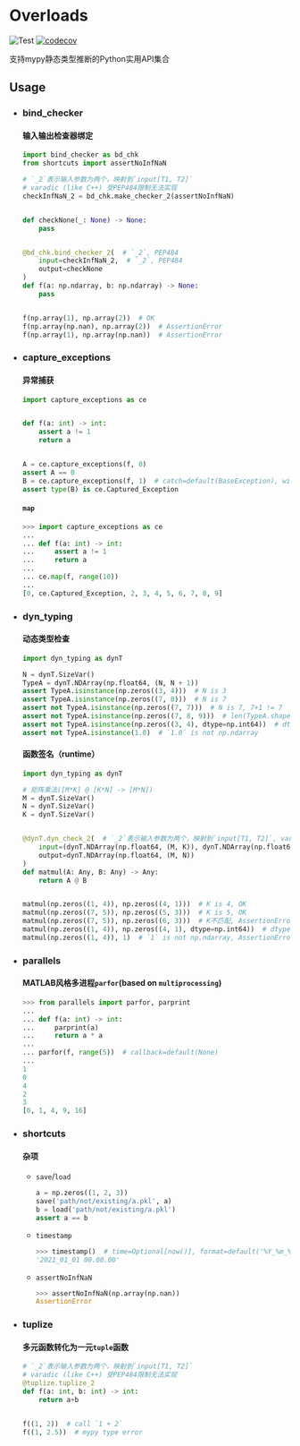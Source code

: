 # Overloads
![Test](https://github.com/Andy-math/overloads/workflows/Test/badge.svg)
[![codecov](https://codecov.io/gh/Andy-math/overloads/branch/main/graph/badge.svg?token=QIY4S318S1)](https://codecov.io/gh/Andy-math/overloads)

支持mypy静态类型推断的Python实用API集合

## Usage

* ### bind_checker
    #### 输入输出检查器绑定
    ```python
    import bind_checker as bd_chk
    from shortcuts import assertNoInfNaN

    # `_2`表示输入参数为两个，映射到`input[T1, T2]`
    # varadic (like C++) 受PEP484限制无法实现
    checkInfNaN_2 = bd_chk.make_checker_2(assertNoInfNaN)


    def checkNone(_: None) -> None:
        pass


    @bd_chk.bind_checker_2(  # `_2`, PEP484
        input=checkInfNaN_2,  # `_2`, PEP484
        output=checkNone
    )
    def f(a: np.ndarray, b: np.ndarray) -> None:
        pass


    f(np.array(1), np.array(2))  # OK
    f(np.array(np.nan), np.array(2))  # AssertionError
    f(np.array(1), np.array(np.nan))  # AssertionError
    ```
* ### capture_exceptions
    #### 异常捕获
    ```python
    import capture_exceptions as ce


    def f(a: int) -> int:
        assert a != 1
        return a


    A = ce.capture_exceptions(f, 0)
    assert A == 0
    B = ce.capture_exceptions(f, 1)  # catch=default(BaseException), without=default(tuple())
    assert type(B) is ce.Captured_Exception
    ```
    #### `map`
    ```python
    >>> import capture_exceptions as ce
    ...
    ... def f(a: int) -> int:
    ...     assert a != 1
    ...     return a
    ...
    ... ce.map(f, range(10))
    ...
    [0, ce.Captured_Exception, 2, 3, 4, 5, 6, 7, 8, 9]
    ```
* ### dyn_typing
    #### 动态类型检查
    ```python
    import dyn_typing as dynT

    N = dynT.SizeVar()
    TypeA = dynT.NDArray(np.float64, (N, N + 1))
    assert TypeA.isinstance(np.zeros((3, 4)))  # N is 3
    assert TypeA.isinstance(np.zeros((7, 8)))  # N is 7
    assert not TypeA.isinstance(np.zeros((7, 7)))  # N is 7, 7+1 != 7
    assert not TypeA.isinstance(np.zeros((7, 8, 9)))  # len(TypeA.shape) != len((7, 8, 9))
    assert not TypeA.isinstance(np.zeros((3, 4), dtype=np.int64))  # dtype != np.float64
    assert not TypeA.isinstance(1.0)  # `1.0` is not np.ndarray
    ```
    #### 函数签名（runtime）
    ```python
    import dyn_typing as dynT

    # 矩阵乘法([M*K] @ [K*N] -> [M*N])
    M = dynT.SizeVar()
    N = dynT.SizeVar()
    K = dynT.SizeVar()


    @dynT.dyn_check_2(  # `_2`表示输入参数为两个，映射到`input[T1, T2]`, varadic (like C++) 受PEP484限制无法实现
        input=(dynT.NDArray(np.float64, (M, K)), dynT.NDArray(np.float64, (K, N))),
        output=dynT.NDArray(np.float64, (M, N))
    )
    def matmul(A: Any, B: Any) -> Any:
        return A @ B


    matmul(np.zeros((1, 4)), np.zeros((4, 1)))  # K is 4, OK
    matmul(np.zeros((7, 5)), np.zeros((5, 3)))  # K is 5, OK
    matmul(np.zeros((7, 5)), np.zeros((6, 3)))  # K不匹配, AssertionError
    matmul(np.zeros((1, 4)), np.zeros((4, 1), dtype=np.int64))  # dtype != np.float64, AssertionError
    matmul(np.zeros((1, 4)), 1)  # `1` is not np.ndarray, AssertionError
    ```
* ### parallels
    #### MATLAB风格多进程`parfor`(based on `multiprocessing`)
    ```python
    >>> from parallels import parfor, parprint
    ...
    ... def f(a: int) -> int:
    ...     parprint(a)
    ...     return a * a
    ...
    ... parfor(f, range(5))  # callback=default(None)
    ...
    1
    0
    4
    2
    3
    [0, 1, 4, 9, 16]
    ```
* ### shortcuts
    #### 杂项
    + `save`/`load`
        ```python
        a = np.zeros((1, 2, 3))
        save('path/not/existing/a.pkl', a)
        b = load('path/not/existing/a.pkl')
        assert a == b
        ```
    + `timestamp`
        ```python
        >>> timestamp()  # time=Optional[now()], format=default('%Y_%m_%d %H.%M.%S')
        '2021_01_01 00.00.00'
        ```
    + `assertNoInfNaN`
        ```python
        >>> assertNoInfNaN(np.array(np.nan))
        AssertionError
        ```

* ### tuplize
    #### 多元函数转化为一元`tuple`函数
    ```python
    # `_2`表示输入参数为两个，映射到`input[T1, T2]`
    # varadic (like C++) 受PEP484限制无法实现
    @tuplize.tuplize_2
    def f(a: int, b: int) -> int:
        return a+b


    f((1, 2))  # call `1 + 2`
    f((1, 2.5))  # mypy type error
    ```